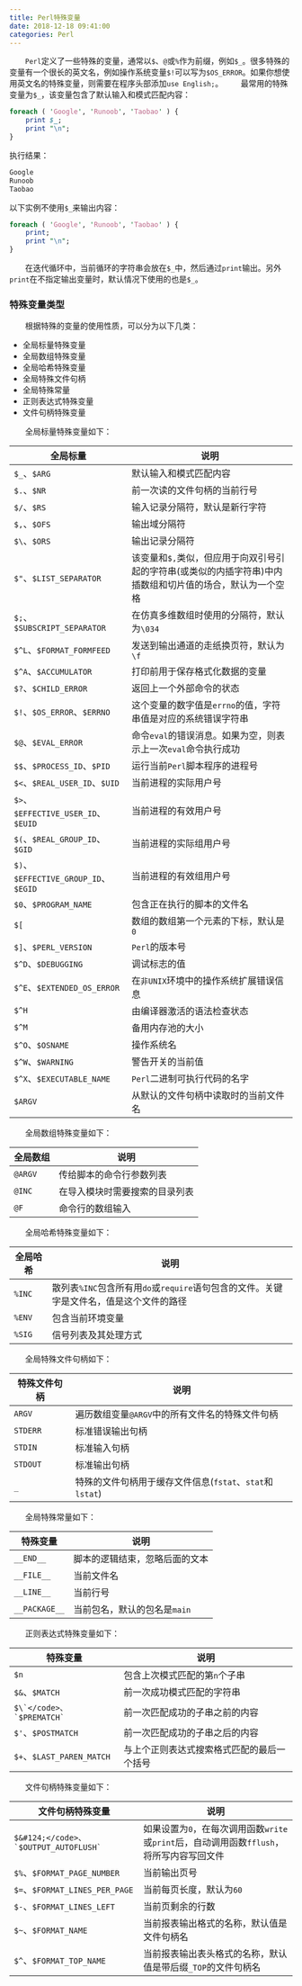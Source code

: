```yaml
---
title: Perl特殊变量
date: 2018-12-18 09:41:00
categories: Perl
---
```

&emsp;&emsp;`Perl`定义了一些特殊的变量，通常以`$`、`@`或`%`作为前缀，例如`$_`。很多特殊的变量有一个很长的英文名，例如操作系统变量`$!`可以写为`$OS_ERROR`。如果你想使用英文名的特殊变量，则需要在程序头部添加`use English;`。
&emsp;&emsp;最常用的特殊变量为`$_`，该变量包含了默认输入和模式匹配内容：

``` perl
foreach ( 'Google', 'Runoob', 'Taobao' ) {
    print $_;
    print "\n";
}
```

执行结果：

``` bash
Google
Runoob
Taobao
```

以下实例不使用`$_`来输出内容：

``` perl
foreach ( 'Google', 'Runoob', 'Taobao' ) {
    print;
    print "\n";
}
```

&emsp;&emsp;在迭代循环中，当前循环的字符串会放在`$_`中，然后通过`print`输出。另外`print`在不指定输出变量时，默认情况下使用的也是`$_`。

### 特殊变量类型

&emsp;&emsp;根据特殊的变量的使用性质，可以分为以下几类：

- 全局标量特殊变量
- 全局数组特殊变量
- 全局哈希特殊变量
- 全局特殊文件句柄
- 全局特殊常量
- 正则表达式特殊变量
- 文件句柄特殊变量

&emsp;&emsp;全局标量特殊变量如下：

全局标量                              | 说明
-------------------------------------|--------
`$_`、`$ARG`                         | 默认输入和模式匹配内容
`$.`、`$NR`                          | 前一次读的文件句柄的当前行号
`$/`、`$RS`                          | 输入记录分隔符，默认是新行字符
`$,`、`$OFS`                         | 输出域分隔符
`$\`、`$ORS`                         | 输出记录分隔符
`$"`、`$LIST_SEPARATOR`              | 该变量和`$,`类似，但应用于向双引号引起的字符串(或类似的内插字符串)中内插数组和切片值的场合，默认为一个空格
`$;`、`$SUBSCRIPT_SEPARATOR`         | 在仿真多维数组时使用的分隔符，默认为`\034`
`$^L`、`$FORMAT_FORMFEED`            | 发送到输出通道的走纸换页符，默认为`\f`
`$^A`、`$ACCUMULATOR`                | 打印前用于保存格式化数据的变量
`$?`、`$CHILD_ERROR`                 | 返回上一个外部命令的状态
`$!`、`$OS_ERROR`、`$ERRNO`          | 这个变量的数字值是`errno`的值，字符串值是对应的系统错误字符串
`$@`、`$EVAL_ERROR`                  | 命令`eval`的错误消息。如果为空，则表示上一次`eval`命令执行成功
`$$`、`$PROCESS_ID`、`$PID`          | 运行当前`Perl`脚本程序的进程号
`$<`、`$REAL_USER_ID`、`$UID`        | 当前进程的实际用户号
`$>`、`$EFFECTIVE_USER_ID`、`$EUID`  | 当前进程的有效用户号
`$(`、`$REAL_GROUP_ID`、`$GID`       | 当前进程的实际组用户号
`$)`、`$EFFECTIVE_GROUP_ID`、`$EGID` | 当前进程的有效组用户号
`$0`、`$PROGRAM_NAME`                | 包含正在执行的脚本的文件名
`$[`                                 | 数组的数组第一个元素的下标，默认是`0`
`$]`、`$PERL_VERSION`                | `Perl`的版本号
`$^D`、`$DEBUGGING`                  | 调试标志的值
`$^E`、`$EXTENDED_OS_ERROR`          | 在`非UNIX`环境中的操作系统扩展错误信息
`$^H`                                | 由编译器激活的语法检查状态
`$^M`                                | 备用内存池的大小
`$^O`、`$OSNAME`                     | 操作系统名
`$^W`、`$WARNING`                    | 警告开关的当前值
`$^X`、`$EXECUTABLE_NAME`            | `Perl`二进制可执行代码的名字
`$ARGV`                              | 从默认的文件句柄中读取时的当前文件名

&emsp;&emsp;全局数组特殊变量如下：

全局数组 | 说明
--------|-----
`@ARGV` | 传给脚本的命令行参数列表
`@INC`  | 在导入模块时需要搜索的目录列表
`@F`    | 命令行的数组输入

&emsp;&emsp;全局哈希特殊变量如下：

全局哈希 | 说明
--------|-----
`%INC`  | 散列表`%INC`包含所有用`do`或`require`语句包含的文件。关键字是文件名，值是这个文件的路径
`%ENV`  | 包含当前环境变量
`%SIG`  | 信号列表及其处理方式

&emsp;&emsp;全局特殊文件句柄如下：

特殊文件句柄 | 说明
------------|-----
`ARGV`      | 遍历数组变量`@ARGV`中的所有文件名的特殊文件句柄
`STDERR`    | 标准错误输出句柄
`STDIN`     | 标准输入句柄
`STDOUT`    | 标准输出句柄
`_`         | 特殊的文件句柄用于缓存文件信息(`fstat`、`stat`和`lstat`)

&emsp;&emsp;全局特殊常量如下：

特殊变量       | 说明
--------------|-----
`__END__`     | 脚本的逻辑结束，忽略后面的文本
`__FILE__`    | 当前文件名
`__LINE__`    | 当前行号
`__PACKAGE__` | 当前包名，默认的包名是`main`

&emsp;&emsp;正则表达式特殊变量如下：

特殊变量                       | 说明
------------------------------|------
`$n`                          | 包含上次模式匹配的第`n`个子串
`$&`、`$MATCH`                | 前一次成功模式匹配的字符串
<code>$\`</code>、`$PREMATCH` | 前一次匹配成功的子串之前的内容
`$'`、`$POSTMATCH`            | 前一次匹配成功的子串之后的内容
`$+`、`$LAST_PAREN_MATCH`     | 与上个正则表达式搜索格式匹配的最后一个括号

&emsp;&emsp;文件句柄特殊变量如下：

文件句柄特殊变量                            | 说明
------------------------------------------|-----
<code>$&#124;</code>、`$OUTPUT_AUTOFLUSH` | 如果设置为`0`，在每次调用函数`write`或`print`后，自动调用函数`fflush`，将所写内容写回文件
`$%`、`$FORMAT_PAGE_NUMBER`               | 当前输出页号
`$=`、`$FORMAT_LINES_PER_PAGE`            | 当前每页长度，默认为`60`
`$-`、`$FORMAT_LINES_LEFT`                | 当前页剩余的行数
`$~`、`$FORMAT_NAME`                      | 当前报表输出格式的名称，默认值是文件句柄名
`$^`、`$FORMAT_TOP_NAME`                  | 当前报表输出表头格式的名称，默认值是带后缀`_TOP`的文件句柄名
